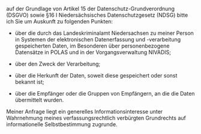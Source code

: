 auf der Grundlage von Artikel 15 der Datenschutz-Grundverordnung (DSGVO) sowie
§16 I Niedersächsisches Datenschutzgesetz (NDSG) bitte ich Sie um Auskunft zu
folgenden Punkten:

+ über die durch das Landeskriminalamt Niedersachsen zu meiner Person in
  Systemen der elektronischen Datenerfassung und -verarbeitung gespeicherten Daten,
  im Besonderen über personenbezogene Datensätze in POLAS und in der Vorgangsverwaltung
  NIVADIS;

+ über den Zweck der Verarbeitung;

+ über die Herkunft der Daten, soweit diese gespeichert oder sonst bekannt ist;

+ über die Empfänger oder die Gruppen von Empfängern, an die die Daten übermittelt wurden.

Meiner Anfrage liegt ein generelles Informationsinteresse unter Wahrnehmung
meines verfassungsrechtlich verbürgten Grundrechts auf informationelle
Selbstbestimmung zugrunde.
